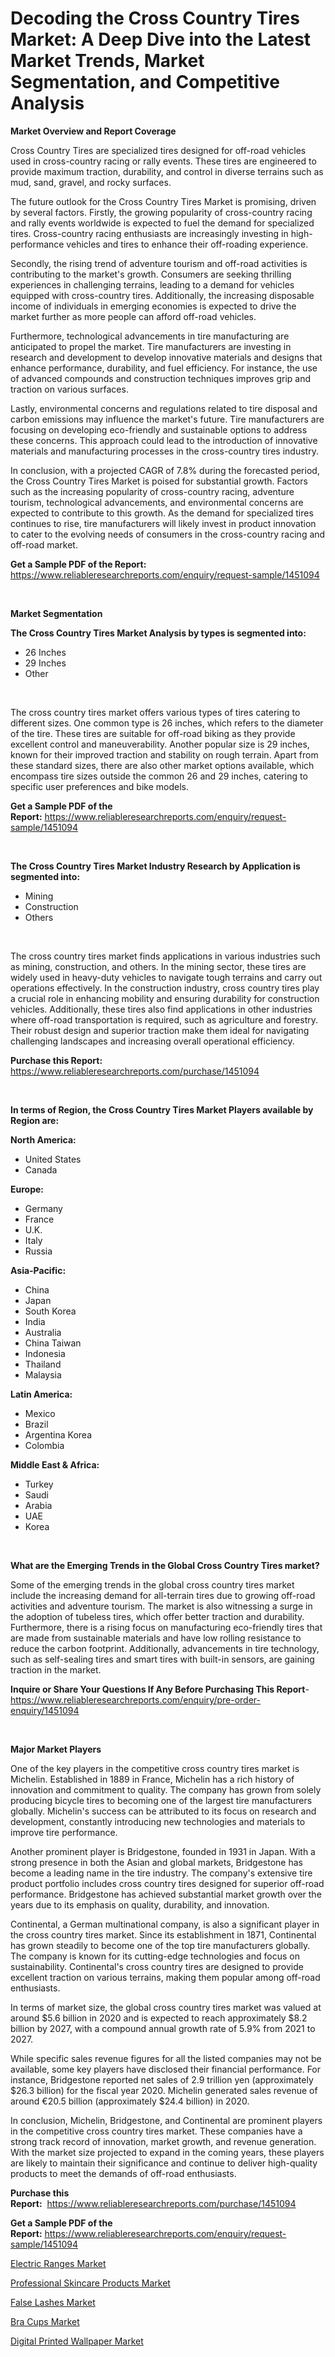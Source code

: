 <p><h1>Decoding the Cross Country Tires Market: A Deep Dive into the Latest Market Trends, Market Segmentation, and Competitive Analysis</h1></p><p><strong>Market Overview and Report Coverage</strong></p>
<p><p>Cross Country Tires are specialized tires designed for off-road vehicles used in cross-country racing or rally events. These tires are engineered to provide maximum traction, durability, and control in diverse terrains such as mud, sand, gravel, and rocky surfaces.</p><p>The future outlook for the Cross Country Tires Market is promising, driven by several factors. Firstly, the growing popularity of cross-country racing and rally events worldwide is expected to fuel the demand for specialized tires. Cross-country racing enthusiasts are increasingly investing in high-performance vehicles and tires to enhance their off-roading experience.</p><p>Secondly, the rising trend of adventure tourism and off-road activities is contributing to the market's growth. Consumers are seeking thrilling experiences in challenging terrains, leading to a demand for vehicles equipped with cross-country tires. Additionally, the increasing disposable income of individuals in emerging economies is expected to drive the market further as more people can afford off-road vehicles.</p><p>Furthermore, technological advancements in tire manufacturing are anticipated to propel the market. Tire manufacturers are investing in research and development to develop innovative materials and designs that enhance performance, durability, and fuel efficiency. For instance, the use of advanced compounds and construction techniques improves grip and traction on various surfaces.</p><p>Lastly, environmental concerns and regulations related to tire disposal and carbon emissions may influence the market's future. Tire manufacturers are focusing on developing eco-friendly and sustainable options to address these concerns. This approach could lead to the introduction of innovative materials and manufacturing processes in the cross-country tires industry.</p><p>In conclusion, with a projected CAGR of 7.8% during the forecasted period, the Cross Country Tires Market is poised for substantial growth. Factors such as the increasing popularity of cross-country racing, adventure tourism, technological advancements, and environmental concerns are expected to contribute to this growth. As the demand for specialized tires continues to rise, tire manufacturers will likely invest in product innovation to cater to the evolving needs of consumers in the cross-country racing and off-road market.</p></p>
<p><strong>Get a Sample PDF of the Report:</strong> <a href="https://www.reliableresearchreports.com/enquiry/request-sample/1451094">https://www.reliableresearchreports.com/enquiry/request-sample/1451094</a></p>
<p>&nbsp;</p>
<p><strong>Market Segmentation</strong></p>
<p><strong>The Cross Country Tires Market Analysis by types is segmented into:</strong></p>
<p><ul><li>26 Inches</li><li>29 Inches</li><li>Other</li></ul></p>
<p>&nbsp;</p>
<p><p>The cross country tires market offers various types of tires catering to different sizes. One common type is 26 inches, which refers to the diameter of the tire. These tires are suitable for off-road biking as they provide excellent control and maneuverability. Another popular size is 29 inches, known for their improved traction and stability on rough terrain. Apart from these standard sizes, there are also other market options available, which encompass tire sizes outside the common 26 and 29 inches, catering to specific user preferences and bike models.</p></p>
<p><strong>Get a Sample PDF of the Report:</strong>&nbsp;<a href="https://www.reliableresearchreports.com/enquiry/request-sample/1451094">https://www.reliableresearchreports.com/enquiry/request-sample/1451094</a></p>
<p>&nbsp;</p>
<p><strong>The Cross Country Tires Market Industry Research by Application is segmented into:</strong></p>
<p><ul><li>Mining</li><li>Construction</li><li>Others</li></ul></p>
<p>&nbsp;</p>
<p><p>The cross country tires market finds applications in various industries such as mining, construction, and others. In the mining sector, these tires are widely used in heavy-duty vehicles to navigate tough terrains and carry out operations effectively. In the construction industry, cross country tires play a crucial role in enhancing mobility and ensuring durability for construction vehicles. Additionally, these tires also find applications in other industries where off-road transportation is required, such as agriculture and forestry. Their robust design and superior traction make them ideal for navigating challenging landscapes and increasing overall operational efficiency.</p></p>
<p><strong>Purchase this Report:</strong>&nbsp; <a href="https://www.reliableresearchreports.com/purchase/1451094">https://www.reliableresearchreports.com/purchase/1451094</a></p>
<p>&nbsp;</p>
<p><strong>In terms of Region, the Cross Country Tires Market Players available by Region are:</strong></p>
<p>
    <p> <strong> North America: </strong>
        <ul>
            <li>United States</li>
            <li>Canada</li>
        </ul>
        </p> 
    <p> <strong> Europe: </strong>
        <ul>
            <li>Germany</li>
            <li>France</li>
            <li>U.K.</li>
            <li>Italy</li>
            <li>Russia</li>
        </ul>
        </p> 
    <p> <strong> Asia-Pacific: </strong>
        <ul>
            <li>China</li>
            <li>Japan</li>
            <li>South Korea</li>
            <li>India</li>
            <li>Australia</li>
            <li>China Taiwan</li>
            <li>Indonesia</li>
            <li>Thailand</li>
            <li>Malaysia</li>
        </ul>
        </p> 
    <p> <strong> Latin America: </strong>
        <ul>
            <li>Mexico</li>
            <li>Brazil</li>
            <li>Argentina Korea</li>
            <li>Colombia</li>
        </ul>
        </p> 
    <p> <strong> Middle East & Africa: </strong>
        <ul>
            <li>Turkey</li>
            <li>Saudi</li>
            <li>Arabia</li>
            <li>UAE</li>
            <li>Korea</li>
        </ul>
    </p>
    </p>
<p>&nbsp;</p>
<p><strong>What are the Emerging Trends in the Global Cross Country Tires market?</strong></p>
<p><p>Some of the emerging trends in the global cross country tires market include the increasing demand for all-terrain tires due to growing off-road activities and adventure tourism. The market is also witnessing a surge in the adoption of tubeless tires, which offer better traction and durability. Furthermore, there is a rising focus on manufacturing eco-friendly tires that are made from sustainable materials and have low rolling resistance to reduce the carbon footprint. Additionally, advancements in tire technology, such as self-sealing tires and smart tires with built-in sensors, are gaining traction in the market.</p></p>
<p><strong>Inquire or Share Your Questions If Any Before Purchasing This Report</strong>- <a href="https://www.reliableresearchreports.com/enquiry/pre-order-enquiry/1451094">https://www.reliableresearchreports.com/enquiry/pre-order-enquiry/1451094</a></p>
<p>&nbsp;</p>
<p><strong>Major Market Players</strong></p>
<p><p>One of the key players in the competitive cross country tires market is Michelin. Established in 1889 in France, Michelin has a rich history of innovation and commitment to quality. The company has grown from solely producing bicycle tires to becoming one of the largest tire manufacturers globally. Michelin's success can be attributed to its focus on research and development, constantly introducing new technologies and materials to improve tire performance. </p><p>Another prominent player is Bridgestone, founded in 1931 in Japan. With a strong presence in both the Asian and global markets, Bridgestone has become a leading name in the tire industry. The company's extensive tire product portfolio includes cross country tires designed for superior off-road performance. Bridgestone has achieved substantial market growth over the years due to its emphasis on quality, durability, and innovation.</p><p>Continental, a German multinational company, is also a significant player in the cross country tires market. Since its establishment in 1871, Continental has grown steadily to become one of the top tire manufacturers globally. The company is known for its cutting-edge technologies and focus on sustainability. Continental's cross country tires are designed to provide excellent traction on various terrains, making them popular among off-road enthusiasts.</p><p>In terms of market size, the global cross country tires market was valued at around $5.6 billion in 2020 and is expected to reach approximately $8.2 billion by 2027, with a compound annual growth rate of 5.9% from 2021 to 2027.</p><p>While specific sales revenue figures for all the listed companies may not be available, some key players have disclosed their financial performance. For instance, Bridgestone reported net sales of 2.9 trillion yen (approximately $26.3 billion) for the fiscal year 2020. Michelin generated sales revenue of around €20.5 billion (approximately $24.4 billion) in 2020.</p><p>In conclusion, Michelin, Bridgestone, and Continental are prominent players in the competitive cross country tires market. These companies have a strong track record of innovation, market growth, and revenue generation. With the market size projected to expand in the coming years, these players are likely to maintain their significance and continue to deliver high-quality products to meet the demands of off-road enthusiasts.</p></p>
<p><strong>Purchase this Report:</strong>&nbsp;&nbsp;<a href="https://www.reliableresearchreports.com/purchase/1451094">https://www.reliableresearchreports.com/purchase/1451094</a></p>
<p></p>
<p><strong>Get a Sample PDF of the Report:</strong>&nbsp;<a href="https://www.reliableresearchreports.com/enquiry/request-sample/1451094">https://www.reliableresearchreports.com/enquiry/request-sample/1451094</a></p>
<p><p><a href="https://medium.com/@rebeccabower1903/electric-ranges-market-size-cagr-trends-2024-2030-7ea4e8333f85">Electric Ranges Market</a></p><p><a href="https://medium.com/@carolhunter1939/professional-skincare-products-market-exploring-market-share-market-trends-and-future-growth-40bec27fdf91">Professional Skincare Products Market</a></p><p><a href="https://medium.com/@donnakelly19891/decoding-false-lashes-market-metrics-market-share-trends-and-growth-patterns-db997f1786b9">False Lashes Market</a></p><p><a href="https://medium.com/@mariablack1944/bra-cups-nbsp-market-focuses-on-market-share-size-and-projected-forecast-till-2030-d7d1dfb6613a">Bra Cups Market</a></p><p><a href="https://medium.com/@dianafisher1927/decoding-digital-printed-wallpaper-market-metrics-market-share-trends-and-growth-patterns-0f83ef39be23">Digital Printed Wallpaper Market</a></p></p>